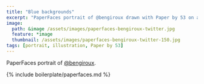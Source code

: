 ```yaml
---
title: "Blue backgrounds"
excerpt: "PaperFaces portrait of @bengiroux drawn with Paper by 53 on an iPad."
image: 
  path: &image /assets/images/paperfaces-bengiroux-twitter.jpg 
  feature: *image
  thumbnail: /assets/images/paperfaces-bengiroux-twitter-150.jpg
tags: [portrait, illustration, Paper by 53]
---
```


PaperFaces portrait of [@bengiroux](http://twitter.com/bengiroux).

{% include boilerplate/paperfaces.md %}
